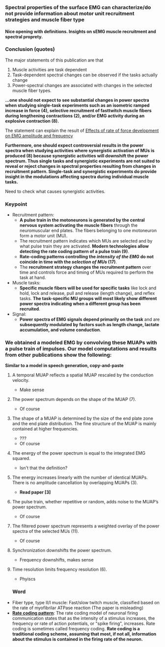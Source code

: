 ### Spectral properties of the surface EMG can characterize/do not provide information about motor unit recruitment strategies and muscle fiber type

#### Nice opening with definitions. Insights on sEMG muscle recruitment and spectral proprety.

### Conclusion (quotes)
The major statements of this publication are that 

1. Muscle activities are task dependent
2. Task-dependent spectral changes can be observed if the tasks actually change
3. Power-spectral changes are associated with changes in the selected muscle fiber types.

**...one should not expect to see substantial changes in power spectra when studying single-task experiments such as an isometric
ramped increase in force (4), selective recruitment of fasttwitch muscle fibers during lengthening contractions (2), and/or EMG activity during an explosive contraction (8).** 

The statement can explain the result of [Effects of rate of force development on EMG amplitude and frequency](https://github.com/dymnz/sEMG/blob/master/Reports/%E7%8E%8B/Paper/Effects%20of%20rate%20of%20force%20development%20on%20EMG%20amplitude%20and%20frequency.MD)

**Furthermore, one should expect controversial results in the power spectra when studying activities where synergistic activation of MUs is produced (8) because synergistic activities will downshift the power spectrum. Thus single tasks and synergistic experiments are not suited to reveal or reject changes in spectral properties resulting from changes in recruitment pattern. Single-task and synergistic experiments do provide insight in the modulations affecting spectra during individual muscle tasks.**

Need to check what causes synergistic activities.

### Keypoint  
* Recruitment pattern:  
    * **A pulse train in the motoneurons is generated by the central nervous system activating the muscle fibers** through the neuromuscular end plates. The fibers belonging to one motoneuron form a motor unit (MU). 
    * The recruitment pattern indicates which MUs are selected and by what pulse train they are activated. **Modern technologies allow detecting the rate coding pattern of a pulse train (9)**.
    * **Rate-coding patterns controlling the *intensity of the EMG* do not coincide in time with the *selection of MUs* (17)**.
    * The **recruitment strategy changes the recruitment pattern** over time and controls force and timing of MUs required to perform the task at hand.
* Muscle tasks:  
    * **Specific muscle fibers will be used for specific tasks** like lock and hold, lock and release, pull and release (length change), and reflex tasks. **The task-specific MU groups will most likely show different power spectra indicating when a different group has been recruited**.
* Signal:
    * **Power spectra of EMG signals depend primarily on the task** and are **subsequently modulated by factors such as length change, lactate accumulation, and volume conduction**.
    

### We obtained a modeled EMG by convolving these MUAPs with a pulse train of impulses. Our model computations and results from other publications show the following:
   **Similar to a model in speech generation, copy-and-paste**

1. A temporal MUAP reflects a spatial MUAP rescaled by the conduction velocity.
    * Make sense 
2. The power spectrum depends on the shape of the MUAP (7).
    * Of course
3. The shape of a MUAP is determined by the size of the end plate zone and the end plate distribution. The fine structure of the MUAP is mainly contained at higher frequencies.
    * ???
    * Of course
4. The energy of the power spectrum is equal to the integrated EMG squared.
    *  Isn't that the definition?
5. The energy increases linearly with the number of identical MUAPs. There is no amplitude cancellation by overlapping MUAPs (3).
    * **Read paper [3]**
6. The pulse train, whether repetitive or random, adds noise to the MUAP’s power spectrum.
    * Of course
7. The filtered power spectrum represents a weighted overlay of the power spectra of the selected MUs (11).
    * Of course
8. Synchronization downshifts the power spectrum.
    * Frequency downshifts, makes sense
9. Time resolution limits frequency resolution (6).
    * Phyiscs
    
    ### Word
    
* Fiber type, type II/I muscle: Fast/slow twitch muscle, classified based on the rate of myofibrilar ATPase reaction (The paper is misleading)
* **[Rate coding pattern](https://en.wikipedia.org/wiki/Neural_coding#Rate_coding)**: The rate coding model of neuronal firing communication states that as the intensity of a stimulus increases, the frequency or rate of action potentials, or "spike firing", increases. Rate coding is sometimes called frequency coding. **Rate coding is a traditional coding scheme, assuming that most, if not all, information about the stimulus is contained in the firing rate of the neuron.**
    
